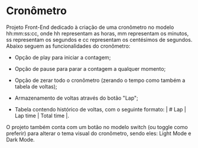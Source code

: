 # Cronômetro

Projeto Front-End dedicado à criação de uma cronômetro no modelo hh:mm:ss:cc, onde hh representam as horas, mm representam os minutos, ss representam os segundos e cc representam os centésimos de segundos. Abaixo seguem as
funcionalidades do cronômetro:

- Opção de play para iniciar a contagem;

- Opção de pause para parar a contagem a qualquer momento;

- Opção de zerar todo o cronômetro (zerando o tempo como também a tabela de voltas);

- Armazenamento de voltas através do botão "Lap";

- Tabela contendo histórico de voltas, com o seguinte formato: | # Lap | Lap time | Total time |.

O projeto também conta com um botão no modelo switch (ou toggle como preferir) para alterar o tema visual do cronômetro,
sendo eles: Light Mode e Dark Mode.
